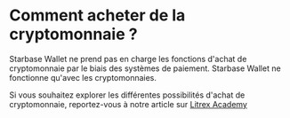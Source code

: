 # Comment acheter de la cryptomonnaie ?

Starbase Wallet ne prend pas en charge les fonctions d'achat de cryptomonnaie par le biais des systèmes de paiement. Starbase Wallet ne fonctionne qu'avec les cryptomonnaies. 

Si vous souhaitez explorer les différentes possibilités d'achat de cryptomonnaie, reportez-vous à notre article sur [Litrex Academy](https://litrex.academy/en/fundamentals/en/6-buying-cryptocurrency-basics.md)
